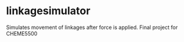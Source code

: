 # linkagesimulator
Simulates movement of linkages after force is applied.  Final project for CHEME5500
